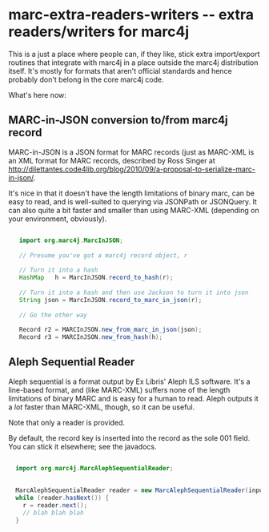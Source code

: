 # marc-extra-readers-writers -- extra readers/writers for marc4j

This is a just a place where people can, if they like, stick extra import/export routines that integrate with marc4j in a place outside the marc4j distribution itself. It's mostly for formats that aren't official standards and hence probably don't belong in the core marc4j code.

What's here now:

## MARC-in-JSON conversion to/from marc4j record

MARC-in-JSON is a JSON format for MARC records (just as MARC-XML is an XML format for MARC records, described by Ross Singer at http://dilettantes.code4lib.org/blog/2010/09/a-proposal-to-serialize-marc-in-json/. 

It's nice in that it doesn't have the length limitations of binary marc, can be easy to read, and is well-suited to querying via JSONPath or JSONQuery. It can also quite a bit faster and smaller than using MARC-XML (depending on your environment, obviously).

```java

   import org.marc4j.MarcInJSON;
   
   // Presume you've got a marc4j record object, r
   
   // Turn it into a hash
   HashMap   h = MarcInJSON.record_to_hash(r);   
   
   // Turn it into a hash and then use Jackson to turn it into json
   String json = MarcInJSON.record_to_marc_in_json(r);
   
   // Go the other way
   
   Record r2 = MARCInJSON.new_from_marc_in_json(json);
   Record r3 = MARCInJSON.new_from_hash(h);
```

## Aleph Sequential Reader

Aleph sequential is a format output by Ex Libris' Aleph ILS software. It's a line-based format, and (like MARC-XML) suffers none of the length limitations of binary MARC and is easy for a human to read. Aleph outputs it a *lot* faster than MARC-XML, though, so it can be useful.

Note that only a reader is provided.

By default, the record key is inserted into the record as the sole 001 field. You can stick it elsewhere; see the javadocs.

```java

  import org.marc4j.MarcAlephSequentialReader;
  
  
  MarcAlephSequentialReader reader = new MarcAlephSequentialReader(inputstream);
  while (reader.hasNext()) {
    r = reader.next();
    // blah blah blah
  }
```
